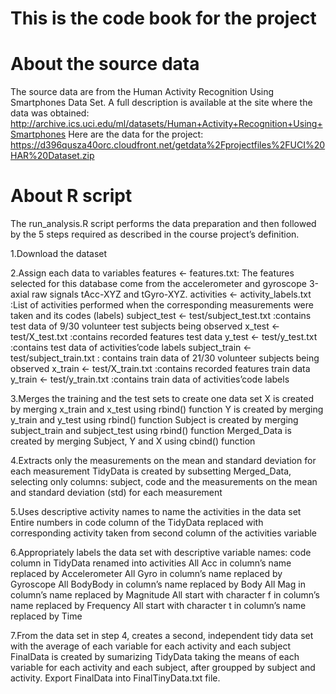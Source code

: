 # This is the code book for the project

# About the source data

The source data are from the Human Activity Recognition Using Smartphones Data Set. A full description is available at the site where the data was obtained: http://archive.ics.uci.edu/ml/datasets/Human+Activity+Recognition+Using+Smartphones Here are the data for the project: https://d396qusza40orc.cloudfront.net/getdata%2Fprojectfiles%2FUCI%20HAR%20Dataset.zip

# About R script
The run_analysis.R script performs the data preparation and then followed by the 5 steps required as described in the course project’s definition.

1.Download the dataset

2.Assign each data to variables
        features <- features.txt: The features selected for this database come from the accelerometer and gyroscope 3-axial raw signals tAcc-XYZ and tGyro-XYZ.
        activities <- activity_labels.txt :List of activities performed when the corresponding measurements were taken and its codes (labels)
        subject_test <- test/subject_test.txt :contains test data of 9/30 volunteer test subjects being observed
        x_test <- test/X_test.txt :contains recorded features test data
        y_test <- test/y_test.txt :contains test data of activities’code labels
        subject_train <- test/subject_train.txt : contains train data of 21/30 volunteer subjects being observed
        x_train <- test/X_train.txt :contains recorded features train data
        y_train <- test/y_train.txt :contains train data of activities’code labels

3.Merges the training and the test sets to create one data set
        X  is created by merging x_train and x_test using rbind() function
        Y is created by merging y_train and y_test using rbind() function
        Subject  is created by merging subject_train and subject_test using rbind() function
        Merged_Data  is created by merging Subject, Y and X using cbind() function

4.Extracts only the measurements on the mean and standard deviation for each measurement
        TidyData is created by subsetting Merged_Data, selecting only columns: subject, code and the measurements on the mean and standard deviation (std) for each measurement

5.Uses descriptive activity names to name the activities in the data set
        Entire numbers in code column of the TidyData replaced with corresponding activity taken from second column of the activities variable

6.Appropriately labels the data set with descriptive variable names:
        code column in TidyData renamed into activities
        All Acc in column’s name replaced by Accelerometer
        All Gyro in column’s name replaced by Gyroscope
        All BodyBody in column’s name replaced by Body
        All Mag in column’s name replaced by Magnitude
        All start with character f in column’s name replaced by Frequency
        All start with character t in column’s name replaced by Time

7.From the data set in step 4, creates a second, independent tidy data set with the average of each variable for each activity and each subject
        FinalData is created by sumarizing TidyData taking the means of each variable for each activity and each subject, after groupped by subject and activity.
        Export FinalData into FinalTinyData.txt file.
      
        


